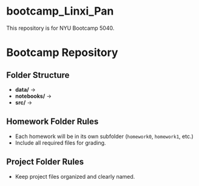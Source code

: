 # bootcamp_Linxi_Pan
This repository is for NYU Bootcamp 5040.
# Bootcamp Repository

## Folder Structure
- **data/** → 
- **notebooks/** → 
- **src/** → 

## Homework Folder Rules
- Each homework will be in its own subfolder (`homework0`, `homework1`, etc.)
- Include all required files for grading.

## Project Folder Rules
- Keep project files organized and clearly named.
